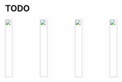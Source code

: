 # TODO
<p>
<img src="https://user-images.githubusercontent.com/113604075/222081371-f919f687-0ee9-4e77-9055-75aad005d624.png"width=22%height=35%>
<img src="https://user-images.githubusercontent.com/113604075/222081052-d228a825-91cf-4fb9-b8cd-535f6ef28802.png"width=22%height=35%>
<img src="https://user-images.githubusercontent.com/113604075/222081514-2c92b854-c110-4146-87bb-55b87a6169a2.png"width=22%height=35%>
<img src="https://user-images.githubusercontent.com/113604075/222081052-d228a825-91cf-4fb9-b8cd-535f6ef28802.png"width=22%height=35%>

</p>

